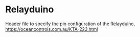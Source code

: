 # Relayduino
Header file to specify the pin configuration of the Relayduino, https://oceancontrols.com.au/KTA-223.html
